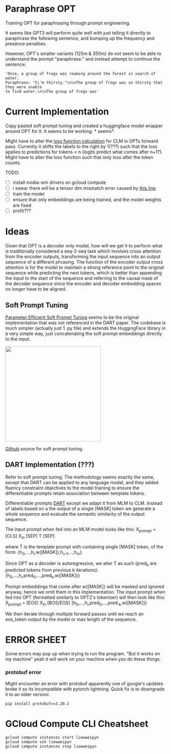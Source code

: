 # Paraphrase OPT

Training OPT for paraphrasing through prompt engineering.

It seems like GPT3 will perform quite well with just telling it directly to paraphrase the following sentence, and
bumping up the frequency and presence penalties.

However, OPT's smaller variants (125m & 350m) do not seem to be able to understand the prompt "paraphrase:" and instead
attempt to continue the sentence:

```
'Once, a group of frogs was roaming around the forest in search of water. 
Paraphrase: "I\'m thirsty."\n\nThe group of frogs was so thirsty that they were unable 
to find water.\n\nThe group of frogs was'
```

# Current Implementation

Copy pasted soft prompt tuning and created a huggingface model wrapper around OPT for it. It seems to be working. *
seems*.

Might have to alter
the [loss function calculation](https://github.com/huggingface/transformers/blob/main/src/transformers/models/opt/modeling_opt.py#L923)
for CLM in OPTs forward pass. Currently it shifts the labels to the right by 1(???) such that the loss applies to
predictions for tokens < n (logits predict what comes after n+1?). Might have to alter the loss function such that only
loss after the <sep> token counts.

TODO:
- [ ] install nvidia-smi drivers on gcloud compute
- [ ] i swear there will be a tensor dim mismatch error caused by [this line](https://github.com/Clyde013/Paraphrase-OPT/blob/main/soft_prompt_tuning/soft_prompt_opt.py#L80)
- [ ] train the model
- [ ] ensure that only embeddings are being trained, and the model weights are fixed
- [ ] profit???

# Ideas

Given that OPT is a decoder only model, how will we get it to perform what is traditionally considered a seq-2-seq task
which involves cross attention from the encoder outputs, transforming the input sequence into an output sequence of a
different phrasing. The function of the encoder output cross attention is for the model to maintain a strong reference
point to the original sequence while predicting the next tokens, which is better than appending the input to the start
of the sequence and referring to the causal mask of the decoder sequence since the encoder and decoder embedding spaces
no longer have to be aligned.

## Soft Prompt Tuning

[Parameter Efficient Soft Prompt Tuning](https://arxiv.org/pdf/2104.08691.pdf) seems to be the original implementation
that was not referenced in the DART paper. The codebase is much simpler (actually just 1 .py file) and extends the
HuggingFace library in a very simple way, just concatenating the soft prompt embeddings directly to the input.

<img src="https://github.com/kipgparker/soft-prompt-tuning/blob/main/soft_embedding.png?raw=true" width=300/>

[Github](https://github.com/kipgparker/soft-prompt-tuning) source for soft prompt tuning.

## DART Implementation (???)

Refer to soft prompt tuning. The methodology seems exactly the same, except that DART can be applied to any language
model, and they added fluency constraint objectives to the model training to ensure the differentiable prompts retain
association between template tokens.

Differentiable prompts [DART](https://arxiv.org/pdf/2108.13161.pdf) except we adapt it from MLM to CLM. Instead of
labels based on a the output of a single [MASK] token we generate a whole sequence and evaluate the semantic similarity
of the output sequence.

The input prompt when fed into an MLM model looks like this:
X<sub>prompt</sub> = [CLS] X<sub>in</sub> [SEP] T [SEP]

where T is the template prompt with containing single [MASK] token, of the form:
{h<sub>0</sub>,...,h<sub>i</sub>,w([MASK]),h<sub>i+1</sub>,...,h<sub>m</sub>}

Since OPT as a decoder is autoregressive, we alter T as such (pred<sub>k</sub> are predicted tokens from previous k
iterations):
{h<sub>0</sub>,...,h<sub>i</sub>,pred<sub>0</sub>,...,pred<sub>k</sub>,w([MASK])}

Prompt embeddings that come after w([MASK]) will be masked and ignored anyway, hence we omit them in this
implementation. The input prompt when fed into OPT (formatted similarly to GPT2's tokenizer) will then look like this:
X<sub>prompt</sub> = [EOS] X<sub>in</sub> [BOS/EOS] {h<sub>0</sub>,...,h<sub>i</sub>,pred<sub>0</sub>,...,pred<sub>
k</sub>,w([MASK])}

We then iterate through multiple forward passes until we reach an eos_token output by the model or max length of the
sequence.

# ERROR SHEET

Some errors may pop up when trying to run the program. "But it works on my machine" yeah it will work on your machine
when you do these things.

### protobuf error

Might encounter an error with protobuf apparently one of google's updates broke it so its incompatible with pytorch
lightning. Quick fix is to downgrade it to an older version:

```buildoutcfg
pip install protobuf==3.20.1
```

# GCloud Compute CLI Cheatsheet

```
gcloud compute instances start liewweipyn
gcloud compute ssh liewweipyn
gcloud compute instances stop liewweipyn
```